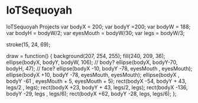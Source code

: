 # IoTSequoyah
IoTSequoyah Projects
var bodyX = 200;
var bodyY =200;
var bodyW = 188;
var bodyH = bodyW/2;
var eyesMouth = bodyW/30;
var legs = bodyW/3;



stroke(15, 24, 69);


draw = function() {
    background(207, 254, 255);
    fill(240, 209, 36);
    ellipse(bodyX, bodyY, bodyW, 106); // body?
    ellipse(bodyX, bodyY-70, bodyH, 47); // face?
    ellipse(bodyX -10, bodyY -78, eyesMouth , eyesMouth);
    ellipse(bodyX +10, bodyY -78, eyesMouth, eyesMouth);
    ellipse(bodyX    , bodyY  -61  , eyesMouth + 5, eyesMouth + 5);
    rect(bodyX -54, bodyY + 43, legs/2 , legs);
    rect(bodyX +23, bodyY + 43, legs/2, legs);
    rect(bodyX -136, bodyY  -29, legs , legs/6);
    rect(bodyX +62, bodyY  -28, legs, legs/6);
};
